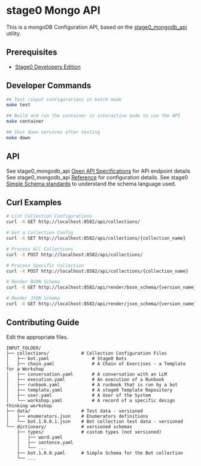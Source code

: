 # stage0 Mongo API

This is a mongoDB Configuration API, based on the [stage0_mongodb_api](https://github.com/agile-learning-institute/stage0_mongodb_api) utility.

## Prerequisites
- [Stage0 Developers Edition](https://github.com/agile-learning-institute/stage0/blob/main/developer_edition/README.md)

## Developer Commands
```bash
## Test /input configurations in batch mode
make test

## Build and run the container in interactive mode to use the API
make container

## Shut down services after testing
make down
```

## API
See stage0_mongodb_api [Open API Specifications](https://github.com/agile-learning-institute/stage0_mongodb_api/blob/main/docs/openapi.yaml) for API endpoint details
See stage0_mongodb_api [Reference](https://github.com/agile-learning-institute/stage0_mongodb_api/blob/main/REFERENCE.md) for configuration details.
See stage0 [Simple Schema standards](https://github.com/agile-learning-institute/stage0/blob/main/SIMPLE_SCHEMA.md) to understand the schema language used. 

## Curl Examples
```bash
# List Collection Configurations
curl -X GET http://localhost:8582/api/collections/

# Get a Collection Config
curl -X GET http://localhost:8582/api/collections/{collection_name}

# Process All Collections
curl -X POST http://localhost:8582/api/collections/

# Process Specific Collection
curl -X POST http://localhost:8582/api/collections/{collection_name}

# Render BSON Schema
curl -X GET http://localhost:8582/api/render/bson_schema/{version_name}

# Render JSON Schema
curl -X GET http://localhost:8582/api/render/json_schema/{version_name}

```

## Contributing Guide
Edit the appropriate files. 
```
INPUT_FOLDER/
├── collections/            # Collection Configuration Files
│   ├── bot.yaml                # Stage0 Bots
│   ├── chain.yaml              # A Chain of Exercises - a Template for a Workshop
│   ├── conversation.yaml       # A conversation with an LLM
│   ├── execution.yaml          # An execution of a Runbook
│   ├── runbook.yaml            # A runbook that is run by a bot
│   ├── template.yaml           # A stage0 Template Repository
│   ├── user.yaml               # A User of the System
│   └── workshop.yaml           # A record of a specific design thinking workshop
├── data/                   # Test data - versioned 
│   ├── enumerators.json    # Enumerators definitions 
│   └── bot.1.0.0.1.json    # Bot collection test data - versioned
└── dictionary/             # versioned schemas
    ├── types/              # custom types (not versioned)
    │   ├── word.yaml
    │   ├── sentence.yaml
    │   └── ...
    ├── bot.1.0.0.yaml      # Simple Schema for the Bot collection
    └── ...
```

